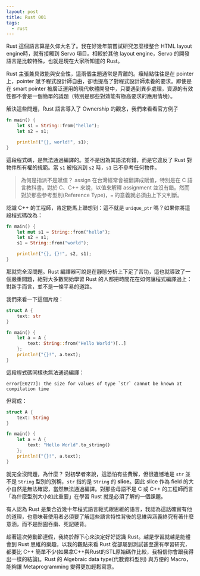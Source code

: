 ```yaml
---
layout: post
title: Rust 001
tags:
  - rust
---
```


Rust 這個語言算是久仰大名了。我在好幾年前嘗試研究怎麼樣整合 HTML layout engine時，就有接觸到 Servo 項目。相較於其他 layout engine，Servo 的開發語言是比較特殊，也就是現在大家所知道的 Rust。

Rust 主張兼具效能與安全性，這兩個主題通常是背離的。癥結點往往是在 pointer 上，pointer 賦予程式設計師自由，卻也提高了對程式設計師素養的要求。即使是在 smart pointer 被廣泛運用的現代軟體開發中，只要遇到異步處理，資源的有效性都不會是一個簡單的議題（特別是那些對效能有極高要求的應用情境）。

解決這些問題，Rust 語言導入了 Ownership 的觀念，我們來看看官方例子

```rust
fn main() {
    let s1 = String::from("hello");
    let s2 = s1;

    println!("{}, world!", s1);
}
```

這段程式碼，是無法通過編譯的。並不是因為其語法有錯，而是它違反了 Rust 對物件所有權的規範。當 `s1` 被指派到 `s2` 時，`s1` 已不參考任何物件。

> 為何是指派不是賦值？ assign 在台灣經常會被翻譯成賦值，特別是在 C 語言教科書。對於 C、C++ 來說，以值來解釋 assignment 並沒有錯。然而對於那些參考型別(Reference Type)，`=` 的意義就必須由上下文判斷。

認識 C++ 的工程師，肯定能馬上聯想到：這不就是 `unique_ptr` 嗎？如果你將這段程式碼改為：

```rust
fn main() {
    let mut s1 = String::from("hello");
    let s2 = s1;
    s1 = String::from("world");

    println!("{}, {}!", s2, s1);
}
```

那就完全沒問題。Rust 編譯器可說是在靜態分析上下足了苦功，這也就導致了一個嚴重問題，絕對大多數開始學習 Rust 的人都把時間花在如何讓程式編譯過上：對新手而言，並不是一條平易的道路。

我們來看一下這個片段：

```rust
struct A {
    text: str
}

fn main() {
    let a = A {
        text: String::from("Hello World")[..]
    };
    println!("{}!", a.text);
}
```

這段程式碼同樣也無法通過編譯：

```error[E0277]: the size for values of type `str` cannot be known at compilation time```

但寫成：

```rust
struct A {
    text: String
}

fn main() {
    let a = A {
        text: "Hello World".to_string()
    };
    println!("{}!", a.text);
}
```

就完全沒問題，為什麼？ 對初學者來說，這恐怕有些費解，但很遺憾地是 `str` 並不是 `String` 型別的別稱，`str` 指的是 `String` 的 **slice**。因此 slice 作為 field 的大小自然是無法確認，當然無法通過編譯。對那些母語不是 C 或 C++ 的工程師而言「為什麼型別大小如此重要」在學習 Rust 就是必須了解的一個課題。

有人認為 Rust 是集合近幾十年程式語言範式跟思維的語言，我認為這話確實有他的道理，也意味著使用者必須要了解這些語言特性背後的思維與涵義終究有著什麼意涵，而不是囫圇吞棗、死記硬背。

趁著這次勞動節連假，我終於靜下心來決定好好認識 Rust。越是學習就越是能體會到 Rust 思維的樂趣，以我的觀點來看 Rust 從部屬到測試甚至還有學習研究，都要比 C++ 簡單不少(如果拿C++與Rust的STL原始碼作比較，我相信你會跟我得出一樣的結論)。Rust 的 Algebraic data type(代數資料型別) 與方便的 Macro，能夠讓 Metaprogramming 變得更加輕鬆寫意。
